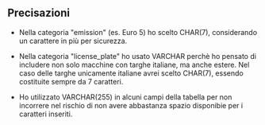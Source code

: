 ## Precisazioni 

- Nella categoria "emission" (es. Euro 5) ho scelto CHAR(7), considerando un carattere in più per sicurezza. 

- Nella categoria "license_plate" ho usato VARCHAR perchè ho pensato di includere non solo macchine con targhe italiane, ma anche estere. Nel caso delle targhe unicamente italiane avrei scelto CHAR(7), essendo costituite sempre da 7 caratteri.

- Ho utilizzato VARCHAR(255) in alcuni campi della tabella per non incorrere nel rischio di non avere abbastanza spazio disponibie per i caratteri inseriti.